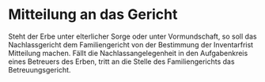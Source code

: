 # Mitteilung an das Gericht

Steht der Erbe unter elterlicher Sorge oder unter Vormundschaft, so soll das Nachlassgericht dem Familiengericht von der Bestimmung der Inventarfrist Mitteilung machen. Fällt die Nachlassangelegenheit in den Aufgabenkreis eines Betreuers des Erben, tritt an die Stelle des Familiengerichts das Betreuungsgericht. 

